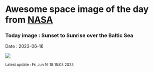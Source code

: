 
# Awesome space image of the day from [NASA](https://api.nasa.gov/)

### Today image : Sunset to Sunrise over the Baltic Sea
Date : 2023-06-16

![](https://apod.nasa.gov/apod/image/2306/baltic-sea-timelapse-image600.jpg)

<small>Latest update : Fri Jun 16 18:15:08 2023</small>
        